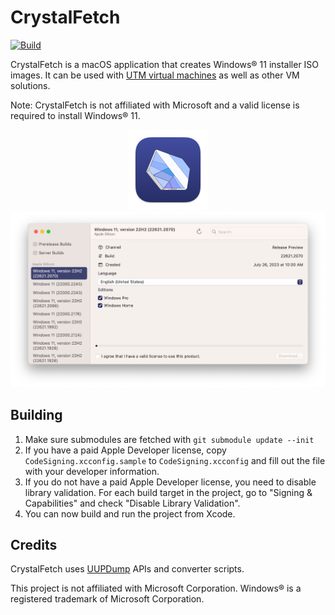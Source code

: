 CrystalFetch
============
[![Build](https://github.com/TuringSoftware/CrystalFetch/workflows/Build/badge.svg?branch=main&event=push)][1]

CrystalFetch is a macOS application that creates Windows® 11 installer ISO images. It can be used with [UTM virtual machines][3] as well as other VM solutions.

Note: CrystalFetch is not affiliated with Microsoft and a valid license is required to install Windows® 11.

<p align="center">
  <img alt="CrystalFetch logo" src="Source/Assets.xcassets/AppIcon.appiconset/icon_128x128.png" srcset="Source/Assets.xcassets/AppIcon.appiconset/icon_128x128@2x@2x.png 2x" /><br />
  <img alt="CrystalFetch screenshot" src="Extras/screen.png" />
</p>

Building
--------
1. Make sure submodules are fetched with `git submodule update --init`
2. If you have a paid Apple Developer license, copy `CodeSigning.xcconfig.sample` to `CodeSigning.xcconfig` and fill out the file with your developer information.
3. If you do not have a paid Apple Developer license, you need to disable library validation. For each build target in the project, go to "Signing & Capabilities" and check "Disable Library Validation".
4. You can now build and run the project from Xcode.

Credits
-------
CrystalFetch uses [UUPDump][3] APIs and converter scripts.

This project is not affiliated with Microsoft Corporation. Windows® is a registered trademark of Microsoft Corporation.

  [1]: https://github.com/TuringSoftware/CrystalFetch/actions?query=event%3Arelease+workflow%3ABuild
  [2]: https://mac.getutm.app
  [3]: https://uupdump.net
